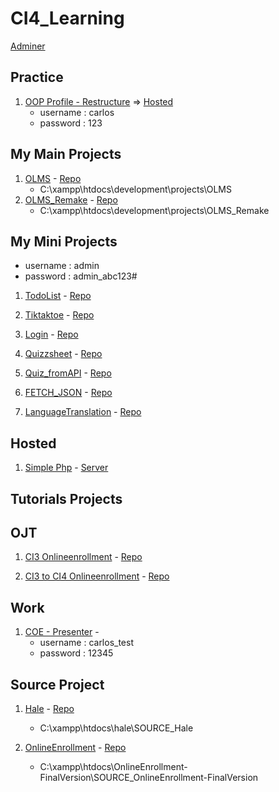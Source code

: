 # CI4_Learning

[Adminer](http://localhost/adminer.php)

## Practice

1. [OOP Profile - Restructure](http://localhost/development/projects/Working/OOP_Profile_Restructure/) => [Hosted](http://simplephp.atwebpages.com/)
   * username : carlos
   * password : 123
  
## My Main Projects
1. [OLMS](http://localhost/development/projects/OLMS/admin/index.php) - [Repo](https://github.com/Carlozzzzz/OLMS_Remake)
   * C:\xampp\htdocs\development\projects\OLMS
2. [OLMS_Remake](http://localhost/development/projects/OLMS_Remake/public/adminfile) - [Repo](https://github.com/Carlozzzzz/OLMS_Remake)
   * C:\xampp\htdocs\development\projects\OLMS_Remake  
      
## My Mini Projects
   * username : admin
   * password : admin_abc123#
1. [TodoList](http://localhost/development/practice/CI4_Learning/CI4_TodoList/public/) - [Repo](https://github.com/Carlozzzzz/CI4_Learning/tree/main/CI4_TodoList)

2. [Tiktaktoe](http://localhost/development/practice/CI4_Learning/CI4_Tiktaktoe/public/) - [Repo](https://github.com/Carlozzzzz/CI4_Learning/tree/main/CI4_Tiktaktoe)

3. [Login](http://localhost/development/practice/CI4_Learning/CI4_Login/public/) - [Repo](https://github.com/Carlozzzzz/CI4_Learning/tree/main/CI4_Login)

4. [Quizzsheet](http://localhost/development/practice/CI4_Learning/CI4_Quizzsheet/public/) - [Repo](https://github.com/Carlozzzzz/CI4_Learning/tree/main/CI4_Quizzsheet)

5. [Quiz_fromAPI](http://localhost/development/practice/CI4_Learning/CI4_Quiz_fromAPI/public/) - [Repo](https://github.com/Carlozzzzz/CI4_Learning/tree/main/CI4_Quiz_fromAPI)

6. [FETCH_JSON](http://localhost/development/practice/CI4_Learning/CI4_FETCH_JSON/public/) - [Repo](https://github.com/Carlozzzzz/CI4_Learning/tree/main/CI4_FETCH_JSON)

7. [LanguageTranslation](http://localhost/development/practice/CI4_Learning/CI4_LanguageTranslation/public/) - [Repo](https://github.com/Carlozzzzz/CI4_Learning/tree/main/CI4_LanguageTranslation)

## Hosted

1. [Simple Php](http://simplephp.atwebpages.com/) - [Server](https://cp1.awardspace.net/)


## Tutorials Projects

## OJT

1. [CI3 Onlineenrollment](http://djapinhs-enrollment.online-webapp.site/) - [Repo](https://github.com/JustineLouis/OnlineEnrollment)

2. [CI3 to CI4 Onlineenrollment](http://localhost/development/projects/Onlineenrollment_ci3toci4/Onlineenrollment_ci3toci4/public/) - [Repo](https://github.com/Carlozzzzz/Onlineenrollment_ci3toci4)

## Work

1. [COE - Presenter](http://localhost/webapp/MyCEA/presenter) -
   * username : carlos_test
   * password : 12345
     
## Source Project

1. [Hale](http://localhost/hale/SOURCE_Hale/) - [Repo](https://github.com/Carlozzzzz/SOURCE_Hale)
   * C:\xampp\htdocs\hale\SOURCE_Hale
   
3. [OnlineEnrollment](http://localhost/OnlineEnrollment-FinalVersion/SOURCE_OnlineEnrollment-FinalVersion/) - [Repo](https://github.com/Carlozzzzz/SOURCE_OnlineEnrollment-FinalVersion)
   * C:\xampp\htdocs\OnlineEnrollment-FinalVersion\SOURCE_OnlineEnrollment-FinalVersion

